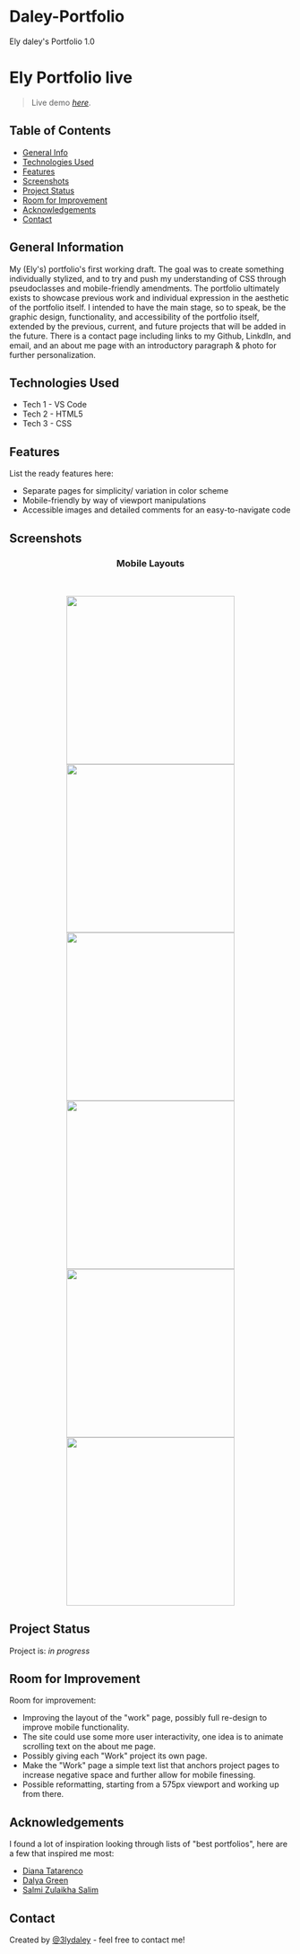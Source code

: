 # Daley-Portfolio
Ely daley's Portfolio 1.0

# Ely Portfolio live
> Live demo [_here_](https://3lydaley.github.io/Daley-Portfolio/). <!-- Project link here. -->

## Table of Contents
* [General Info](#general-information)
* [Technologies Used](#technologies-used)
* [Features](#features)
* [Screenshots](#screenshots)
* [Project Status](#project-status)
* [Room for Improvement](#room-for-improvement)
* [Acknowledgements](#acknowledgements)
* [Contact](#contact)



## General Information
My (Ely's) portfolio's first working draft. The goal was to create something individually stylized, and to try and push my understanding of CSS 
through pseudoclasses and mobile-friendly amendments. The portfolio ultimately exists to showcase previous work and individual expression in the 
aesthetic of the portfolio itself. I intended to have the main stage, so to speak, be the graphic design, functionality, and accessibility of the portfolio itself, extended
by the previous, current, and future projects that will be added in the future. There is a contact page including links to my Github, LinkdIn, and email, and an about me page 
with an introductory paragraph & photo for further personalization.



## Technologies Used
- Tech 1 - VS Code
- Tech 2 - HTML5
- Tech 3 - CSS


## Features
List the ready features here:
- Separate pages for simplicity/ variation in color scheme
- Mobile-friendly by way of viewport manipulations 
- Accessible images and detailed comments for an easy-to-navigate code


## Screenshots

<h3 align="center">Mobile Layouts</h3>
<br/>

<p align="center">
  <img src="./assets/Screenshots/mobile-homePage.png" width="300")/>
  <img src="./assets/Screenshots/mobile-contact.png" width="300")/>
  <br/>
  <img src="./assets/Screenshots/mobile-about-1.png" width="300")/>
  <img src="./assets/Screenshots/mobile-about-2.png" width="300")/>
  <br/>
  <img src="./assets/Screenshots/mobile-work-1.png" width="300")/>
  <img src="./assets/Screenshots/mobile-work-2.png" width="300")/>
  </p>


## Project Status
Project is: _in progress_ 

## Room for Improvement

Room for improvement:
- Improving the layout of the "work" page, possibly full re-design to improve mobile functionality.
- The site could use some more user interactivity, one idea is to animate scrolling text on the about me page. 
- Possibly giving each "Work" project its own page. 
- Make the "Work" page a simple text list that anchors project pages to increase negative space and further allow for mobile finessing. 
- Possible reformatting, starting from a 575px viewport and working up from there.

## Acknowledgements

I found a lot of inspiration looking through lists of "best portfolios", here are a few that inspired me most:
- [Diana Tatarenco](https://www.dianarenko.com/)
- [Dalya Green](https://www.dalyagreen.com/)
- [Salmi Zulaikha Salim](https://www.zulaikhasalim.com/)

## Contact
Created by [@3lydaley](https://github.com/3lyDaley) - feel free to contact me!


